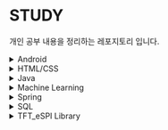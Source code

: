 # STUDY
 개인 공부 내용을 정리하는 레포지토리 입니다.
 
<details>
 <summary>Android</summary>

## Language
![Java](https://img.shields.io/badge/java-%23ED8B00.svg?style=for-the-badge&logo=java&logoColor=white)
![Android](https://img.shields.io/badge/Android-3DDC84.svg?style=for-the-badge&logo=Android&logoColor=white)

## Tools
![Android Studio](https://img.shields.io/badge/Android%20Studio-3DDC84.svg?style=for-the-badge&logo=Android-Studio&logoColor=white)
</details>

<details>
 <summary>HTML/CSS</summary>
 
## Language
![HTML5](https://img.shields.io/badge/html5-%23E34F26.svg?style=for-the-badge&logo=html5&logoColor=white)
![CSS3](https://img.shields.io/badge/css3-%231572B6.svg?style=for-the-badge&logo=css3&logoColor=white)
## Tools
![WebStorm](https://img.shields.io/badge/webstorm-143?style=for-the-badge&logo=webstorm&logoColor=white&color=black)
![Visual Studio Code](https://img.shields.io/badge/Visual%20Studio%20Code-0078d7.svg?style=for-the-badge&logo=visual-studio-code&logoColor=white)
</details>

<details>
 <summary>Java</summary>
 
## Language
![Java](https://img.shields.io/badge/java-%23ED8B00.svg?style=for-the-badge&logo=java&logoColor=white)
## Tools
![Eclipse](https://img.shields.io/badge/Eclipse-FE7A16.svg?style=for-the-badge&logo=Eclipse&logoColor=white)
</details>

<details>
 <summary>Machine Learning</summary>
 
## Language
![Python](https://img.shields.io/badge/python-3670A0?style=for-the-badge&logo=python&logoColor=ffdd54)
 ## Tools
![PyCharm](https://img.shields.io/badge/pycharm-143?style=for-the-badge&logo=pycharm&logoColor=black&color=black&labelColor=green)
![Jupyter Notebook](https://img.shields.io/badge/jupyter-%23FA0F00.svg?style=for-the-badge&logo=jupyter&logoColor=white)
</details>

<details>
 <summary>Spring</summary>

## Language
![Java](https://img.shields.io/badge/java-%23ED8B00.svg?style=for-the-badge&logo=java&logoColor=white)
![HTML5](https://img.shields.io/badge/html5-%23E34F26.svg?style=for-the-badge&logo=html5&logoColor=white)
![CSS3](https://img.shields.io/badge/css3-%231572B6.svg?style=for-the-badge&logo=css3&logoColor=white)
![Postgres](https://img.shields.io/badge/postgres-%23316192.svg?style=for-the-badge&logo=postgresql&logoColor=white)
## Tools
![Spring](https://img.shields.io/badge/spring-%236DB33F.svg?style=for-the-badge&logo=spring&logoColor=white)
![Apache Maven](https://img.shields.io/badge/Apache%20Maven-C71A36?style=for-the-badge&logo=Apache%20Maven&logoColor=white)
![Apache Tomcat](https://img.shields.io/badge/apache%20tomcat-%23F8DC75.svg?style=for-the-badge&logo=apache-tomcat&logoColor=black)
</details>

<details>
 <summary>SQL</summary>

## Language
![Postgres](https://img.shields.io/badge/postgres-%23316192.svg?style=for-the-badge&logo=postgresql&logoColor=white)
## Tools
![DataGrip](https://img.shields.io/badge/DataGrip-000000.svg?style=for-the-badge&logo=DataGrip&logoColor=white)
</details>


<details>
 <summary>TFT_eSPI Library</summary>

  스터디
</details>
